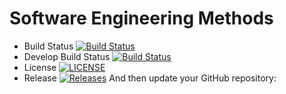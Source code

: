 # Software Engineering Methods

- Build Status [![Build Status](https://travis-ci.org/aye2myint/sem2.svg?branch=master)](https://travis-ci.org/Kevin-Sim/sem)
- Develop Build Status [![Build Status](https://travis-ci.org/aye2myint/sem2.svg?branch=develop)](https://travis-ci.org/aye2myint/sem2)
- License [![LICENSE](https://img.shields.io/github/license/aye2myint/sem2.svg?style=flat-square)](https://github.com/aye2myint/sem2/blob/master/LICENSE)
- Release [![Releases](https://img.shields.io/github/release/aye2myint/sem2/all.svg?style=flat-square)](https://github.com/aye2myint/sem2/releases)
And then update your GitHub repository: